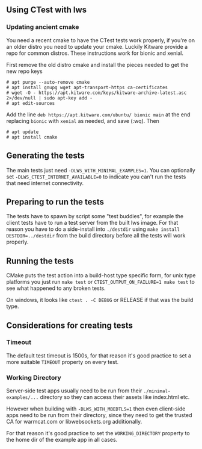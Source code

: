 ## Using CTest with lws

### Updating ancient cmake

You need a recent cmake to have the CTest tests work properly, if you're on an
older distro you need to update your cmake.  Luckily Kitware provide a repo for
common distros.  These instructions work for bionic and xenial.

First remove the old distro cmake and install the pieces needed to get the new repo keys

```
# apt purge --auto-remove cmake
# apt install gnupg wget apt-transport-https ca-certificates
# wget -O - https://apt.kitware.com/keys/kitware-archive-latest.asc 2>/dev/null | sudo apt-key add -
# apt edit-sources
```

Add the line `deb https://apt.kitware.com/ubuntu/ bionic main` at the end
replacing `bionic` with `xenial` as needed, and save (:wq).  Then

```
# apt update
# apt install cmake
```

## Generating the tests

The main tests just need `-DLWS_WITH_MINIMAL_EXAMPLES=1`.  You can optionally set
`-DLWS_CTEST_INTERNET_AVAILABLE=0` to indicate you can't run the tests that need
internet connectivity.

## Preparing to run the tests

The tests have to spawn by script some "test buddies", for example the client
tests have to run a test server from the built lws image.  For that reason you
have to do a side-install into `./destdir` using `make install DESTDIR=../destdir`
from the build directory before all the tests will work properly.

## Running the tests

CMake puts the test action into a build-host type specific form, for unix type
platforms you just run `make test` or `CTEST_OUTPUT_ON_FAILURE=1 make test` to
see what happened to any broken tests.

On windows, it looks like `ctest . -C DEBUG` or RELEASE if that was the build
type.

## Considerations for creating tests

### Timeout

The default test timeout is 1500s, for that reason it's good practice to set
a more suitable `TIMEOUT` property on every test.

### Working Directory

Server-side test apps usually need to be run from their `./minimal-examples/...`
directory so they can access their assets like index.html etc.

However when building with `-DLWS_WITH_MBEDTLS=1` then even client-side apps
need to be run from their directory, since they need to get the trusted CA for
warmcat.com or libwebsockets.org additionally.

For that reason it's good practice to set the `WORKING_DIRECTORY` property to
the home dir of the example app in all cases.


